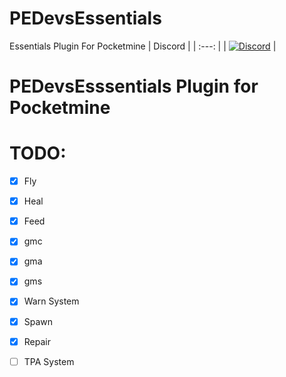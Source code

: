 # PEDevsEssentials
Essentials Plugin For Pocketmine
| Discord |
| :---: |
| [![Discord](https://img.shields.io/discord/427472879072968714.svg?style=flat-square&label=discord&colorB=7289da)](https://discord.gg/UsuhCFj) |
# PEDevsEsssentials Plugin for Pocketmine
# TODO:
- [x] Fly
- [x] Heal
- [x] Feed
- [x] gmc
- [x] gma
- [x] gms
- [x] Warn System
- [x] Spawn
- [x] Repair
- [ ] TPA System


